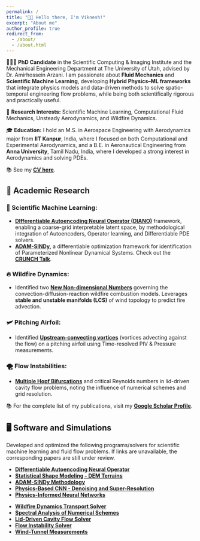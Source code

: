 ```yaml
---
permalink: /
title: "👋🏼 Hello there, I'm Viknesh!"
excerpt: "About me"
author_profile: true
redirect_from: 
  - /about/
  - /about.html
---
```


<div class="about-section">

  <p>👨🏻‍🎓 <strong>PhD Candidate</strong> in the Scientific Computing & Imaging Institute and the Mechanical Engineering Department at The University of Utah, advised by Dr. Amirhossein Arzani. I am passionate about <strong>Fluid Mechanics</strong> and <strong>Scientific Machine Learning</strong>, developing <strong>Hybrid Physics–ML frameworks</strong> that integrate physics models and data-driven methods to solve spatio-temporal engineering flow problems, while being both scientifically rigorous and practically useful.</p>

  <p>🔬 <strong>Research Interests:</strong> Scientific Machine Learning, Computational Fluid Mechanics, Unsteady Aerodynamics, and Wildfire Dynamics.</p>

  <p>🎓 <strong>Education:</strong> I hold an M.S. in Aerospace Engineering with Aerodynamics major from <strong>IIT Kanpur</strong>, India, where I focused on both Computational and Experimental Aerodynamics, and a B.E. in Aeronautical Engineering from <strong>Anna University</strong>, Tamil Nadu, India, where I developed a strong interest in Aerodynamics and solving PDEs.</p>

  <p>📚 See my <a href="/files/Siva_Resume.pdf"><strong>CV here</strong></a>.</p>

  <h2>🔬 Academic Research</h2>

  <h3>🤖 Scientific Machine Learning:</h3>
  <ul>
    <li><a href="https://www.arxiv.org/abs/2510.00233"><strong>DIfferentiable Autoencoding Neural Operator (DIANO)</strong></a> framework, enabling a coarse-grid interpretable latent space, by methodological integration of Autoencoders, Operator learning, and Differentiable PDE solvers.</li>
    <li><a href="https://doi.org/10.48550/arXiv.2410.16528"><strong>ADAM-SINDy</strong></a>, a differentiable optimization framework for identification of Parameterized Nonlinear Dynamical Systems. Check out the <a href="https://youtu.be/4vTV2xLCOGQ" target="_blank"><strong>CRUNCH Talk</strong></a>.</li>
  </ul>

  <h3>🔥 Wildfire Dynamics:</h3>
  <ul>
    <li>Identified two <a href="https://arxiv.org/abs/2411.04007v2"><strong>New Non-dimensional Numbers</strong></a> governing the convection-diffusion-reaction wildfire combustion models. Leverages <strong>stable and unstable manifolds (LCS)</strong> of wind topology to predict fire advection.</li>
  </ul>

  <h3>🛩️ Pitching Airfoil:</h3>
  <ul>
    <li>Identified <a href="https://pubs.aip.org/aip/pof/article/33/8/087115/1080453/Active-control-of-separated-flow-on-a-symmetric"><strong>Upstream-convecting vortices</strong></a> (vortices advecting against the flow) on a pitching airfoil using Time-resolved PIV & Pressure measurements.</li>
  </ul>

  <h3>🌪️ Flow Instabilities:</h3>
  <ul>
    <li><a href="https://journals.aps.org/pre/abstract/10.1103/PhysRevE.99.013305"><strong>Multiple Hopf Bifurcations</strong></a> and critical Reynolds numbers in lid-driven cavity flow problems, noting the influence of numerical schemes and grid resolution.</li>
  </ul>

  <p>📚 For the complete list of my publications, visit my <a href="https://scholar.google.com/citations?user=fK58-PEAAAAJ&hl=en"><strong>Google Scholar Profile</strong></a>.</p>

  <h2>🖥️ Software and Simulations</h2>

  <p>Developed and optimized the following programs/solvers for scientific machine learning and fluid flow problems. If links are unavailable, the corresponding papers are still under review.</p>

  <div class="project-grid">
    <div>
      <ul>
        <li><a href="https://github.com/siva-viknesh/Differentiable_Autoencoding_Neural_Operator"><strong>Differentiable Autoencoding Neural Operator</strong></a></li>
        <li><a href="https://github.com/siva-viknesh/Statistical_Shape_Modeling_DEM"><strong>Statistical Shape Modeling - DEM Terrains</strong></a></li>
        <li><a href="https://github.com/siva-viknesh/ADAM-SINDy"><strong>ADAM-SINDy Methodology</strong></a></li>
        <li><a href="https://github.com/siva-viknesh/Physics-Based_ML/blob/main/Fluid_Mechanics/Physics-based_CNN.ipynb"><strong>Physics-Based CNN - Denoising and Super-Resolution</strong></a></li>
        <li><a href="https://github.com/siva-viknesh/Inverse-BC-PINN-Framework"><strong>Physics-Informed Neural Networks</strong></a></li>
      </ul>
    </div>
    <div>
      <ul>
        <li><a href="https://github.com/siva-viknesh/Wildland_Fire_Dynamics"><strong>Wildfire Dynamics Transport Solver</strong></a></li>
        <li><a href="https://github.com/siva-viknesh/Computational_Fluid_Mechanics/tree/main/Spectral_Analysis"><strong>Spectral Analysis of Numerical Schemes</strong></a></li>
        <li><a href="https://github.com/siva-viknesh/Computational_Fluid_Mechanics/tree/main/Lid_Driven_Cavity_Flow"><strong>Lid-Driven Cavity Flow Solver</strong></a></li>
        <li><a href="https://github.com/siva-viknesh/Computational_Fluid_Mechanics/tree/main/Fluid_Solvers"><strong>Flow Instability Solver</strong></a></li>
        <li><a href="https://github.com/siva-viknesh/Experiments_Pitching_Airfoil"><strong>Wind-Tunnel Measurements</strong></a></li>
      </ul>
    </div>
  </div>

</div>
